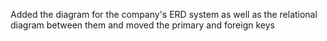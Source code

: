 Added the diagram for the company's ERD system as well as the relational diagram between them and moved the primary and foreign keys
